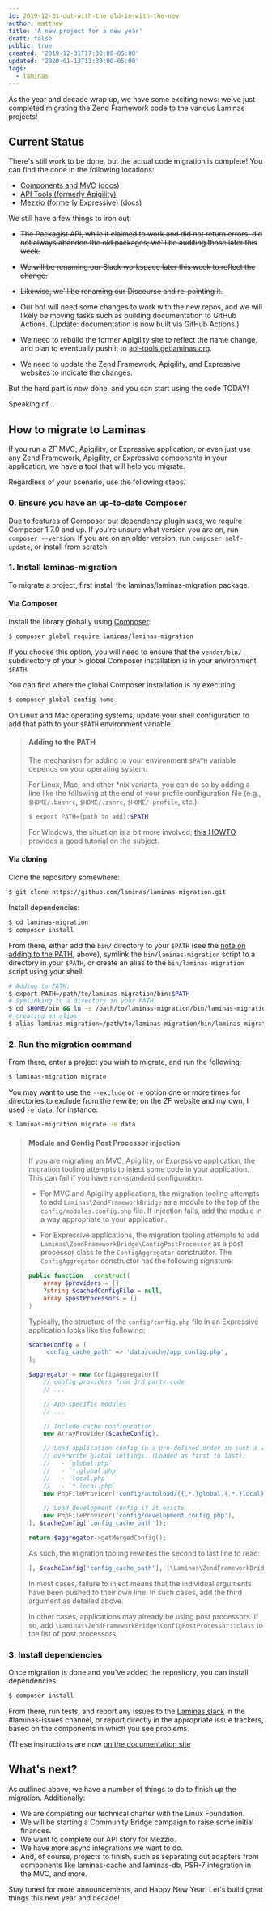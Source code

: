 ```yaml
---
id: 2019-12-31-out-with-the-old-in-with-the-new
author: matthew
title: 'A new project for a new year'
draft: false
public: true
created: '2019-12-31T17:30:00-05:00'
updated: '2020-01-13T13:30:00-05:00'
tags:
  - laminas
---
```


As the year and decade wrap up, we have some exciting news: we've just completed
migrating the Zend Framework code to the various Laminas projects!

<!--- EXTENDED -->

## Current Status

There's still work to be done, but the actual code migration is complete! You
can find the code in the following locations:

- [Components and MVC](https://github.com/laminas) ([docs](https://docs.laminas.dev))
- [API Tools (formerly Apigility)](https://github.com/laminas-api-tools)
- [Mezzio (formerly Expressive)](https://github.com/mezzio) ([docs](https://docs.mezzio.dev))

We still have a few things to iron out:

- ~~The Packagist API, while it claimed to work and did not return errors, did not
  always abandon the old packages; we'll be auditing those later this
  week.~~

- ~~We will be renaming our Slack workspace later this week to reflect the
  change.~~

- ~~Likewise, we'll be renaming our Discourse and re-pointing it.~~

- Our bot will need some changes to work with the new repos, and we will likely
  be moving tasks such as building documentation to GitHub Actions. (Update:
  documentation is now built via GitHub Actions.)

- We need to rebuild the former Apigility site to reflect the name change, and
  plan to eventually push it to [api-tools.getlaminas.org](https://api-tools.getlaminas.org).

- We need to update the Zend Framework, Apigility, and Expressive websites to
  indicate the changes.

But the hard part is now done, and you can start using the code TODAY!

Speaking of...

## How to migrate to Laminas

If you run a ZF MVC, Apigility, or Expressive application, or even just use any
Zend Framework, Apigility, or Expressive components in your application, we have
a tool that will help you migrate.

Regardless of your scenario, use the following steps.

### 0. Ensure you have an up-to-date Composer

Due to features of Composer our dependency plugin uses, we require Composer
1.7.0 and up. If you're unsure what version you are on, run `composer --version`.
If you are on an older version, run `composer self-update`, or install from
scratch.

### 1. Install laminas-migration

To migrate a project, first install the laminas/laminas-migration package.

#### Via Composer

Install the library globally using [Composer](https://getcomposer.org):

```bash
$ composer global require laminas/laminas-migration
```

If you choose this option, you will need to ensure that the `vendor/bin/`
subdirectory of your > global Composer installation is in your environment
`$PATH`.

You can find where the global Composer installation is by executing:

```bash
$ composer global config home
```

On Linux and Mac operating systems, update your shell configuration to add
that path to your `$PATH` environment variable.

> #### Adding to the PATH
>
> The mechanism for adding to your environment `$PATH` variable depends on your
> operating system.
>
> For Linux, Mac, and other *nix variants, you can do so by adding a line like
> the following at the end of your profile configuration file (e.g., `$HOME/.bashrc`,
> `$HOME/.zshrc`, `$HOME/.profile`, etc.):
>
> ```bash
> $ export PATH={path to add}:$PATH
> ```
>
> For Windows, the situation is a bit more involved; [this HOWTO](https://www.architectryan.com/2018/03/17/add-to-the-path-on-windows-10/)
> provides a good tutorial on the subject.

#### Via cloning

Clone the repository somewhere:

```bash
$ git clone https://github.com/laminas/laminas-migration.git
```

Install dependencies:

```bash
$ cd laminas-migration
$ composer install
```

From there, either add the `bin/` directory to your `$PATH` (see the [note on
adding to the PATH](#adding-to-the-path), above), symlink the
`bin/laminas-migration` script to a directory in your `$PATH`, or create an
alias to the `bin/laminas-migration` script using your shell:

```bash
# Adding to PATH:
$ export PATH=/path/to/laminas-migration/bin:$PATH
# Symlinking to a directory in your PATH:
$ cd $HOME/bin && ln -s /path/to/laminas-migration/bin/laminas-migration .
# creating an alias:
$ alias laminas-migration=/path/to/laminas-migration/bin/laminas-migration
```

### 2. Run the migration command

From there, enter a project you wish to migrate, and run the following:

```bash
$ laminas-migration migrate
```

You may want to use the `--exclude` or `-e` option one or more times for
directories to exclude from the rewrite; on the ZF website and my own, I used
`-e data`, for instance:

```bash
$ laminas-migration migrate -e data
```

> #### Module and Config Post Processor injection
>
> If you are migrating an MVC, Apigility, or Expressive application, the
> migration tooling attempts to inject some code in your application. This can
> fail if you have non-standard configuration.
>
> - For MVC and Apigility applications, the migration tooling attempts to add
>   `Laminas\ZendFrameworkBridge` as a module to the top of the
>   `config/modules.config.php` file. If injection fails, add the module in a way
>   appropriate to your application.
>
> - For Expressive applications, the migration tooling attempts to add
>   `Laminas\ZendFrameworkBridge\ConfigPostProcessor` as a post processor class
>   to the `ConfigAggregator` constructor. The `ConfigAggregator` constructor
>   has the following signature:
>
> ```php
> public function __construct(
>     array $providers = [],
>     ?string $cachedConfigFile = null,
>     array $postProcessors = []
> )
> ```
>
> Typically, the structure of the `config/config.php` file in an Expressive
> application looks like the following:
>
> ```php
> $cacheConfig = [
>     'config_cache_path' => 'data/cache/app_config.php',
> ];
>
> $aggregator = new ConfigAggregator([
>     // config providers from 3rd party code
>     // ...
>
>     // App-specific modules
>     // ...
>
>     // Include cache configuration
>     new ArrayProvider($cacheConfig),
>
>     // Load application config in a pre-defined order in such a way that local settings
>     // overwrite global settings. (Loaded as first to last):
>     //   - `global.php`
>     //   - `*.global.php`
>     //   - `local.php`
>     //   - `*.local.php`
>     new PhpFileProvider('config/autoload/{{,*.}global,{,*.}local}.php'),
>
>     // Load development config if it exists
>     new PhpFileProvider('config/development.config.php'),
> ], $cacheConfig['config_cache_path']);
>
> return $aggregator->getMergedConfig();
> ```
>
> As such, the migration tooling rewrites the second to last line to read:
>
> ```php
> ], $cacheConfig['config_cache_path'], [\Laminas\ZendFrameworkBridge\ConfigPostProcessor::class]);
> ```
>
> In most cases, failure to inject means that the individual arguments have
> been pushed to their own line. In such cases, add the third argument as
> detailed above.
>
> In other cases, applications may already be using post processors. If so,
> add `\Laminas\ZendFrameworkBridge\ConfigPostProcessor::class` to the list of
> post processors.

### 3. Install dependencies

Once migration is done and you've added the repository, you can install
dependencies:

```bash
$ composer install
```

From there, run tests, and report any issues to the [Laminas
slack](https://laminas.dev/chat) in the #laminas-issues
channel, or report directly in the appropriate issue trackers, based on the
components in which you see problems.

(These instructions are now [on the documentation
site](https://docs.laminas.dev/migration/)

## What's next?

As outlined above, we have a number of things to do to finish up the migration.
Additionally:

- We are completing our technical charter with the Linux Foundation.
- We will be starting a Community Bridge campaign to raise some initial
  finances.
- We want to complete our API story for Mezzio.
- We have more async integrations we want to do.
- And, of course, projects to finish, such as separating out adapters from
  components like laminas-cache and laminas-db, PSR-7 integration in the MVC,
  and more.

Stay tuned for more announcements, and Happy New Year! Let's build great things
this next year and decade!

